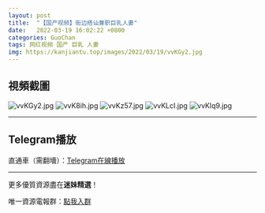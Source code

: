 ```yaml
---
layout: post
title:  "【国产视频】街边搭讪兼职巨乳人妻"
date:   2022-03-19 16:02:22 +0800
categories: GuoChan
tags: 网红视频 国产 巨乳 人妻
img: https://kanjiantu.top/images/2022/03/19/vvKGy2.jpg
---
```



## 視頻截圖

![vvKGy2.jpg](https://kanjiantu.top/images/2022/03/19/vvKGy2.jpg)
![vvK8ih.jpg](https://kanjiantu.top/images/2022/03/19/vvK8ih.jpg)
![vvKz57.jpg](https://kanjiantu.top/images/2022/03/19/vvKz57.jpg)
![vvKLcI.jpg](https://kanjiantu.top/images/2022/03/19/vvKLcI.jpg)
![vvKlq9.jpg](https://kanjiantu.top/images/2022/03/19/vvKlq9.jpg)

* * *
## Telegram播放

直通車（需翻墻）：[Telegram在線播放](https://t.me/mimeijingxuan/211)

* * *
更多優質資源盡在**迷妹精選**！

唯一資源電報群：[點我入群](https://t.me/mimeijingxuan)


